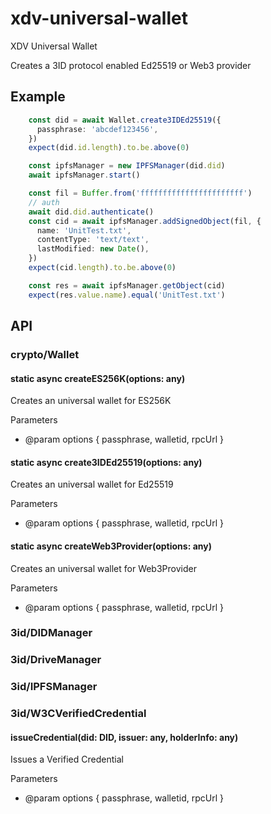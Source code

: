 # xdv-universal-wallet
XDV Universal Wallet

Creates a 3ID protocol enabled Ed25519 or Web3 provider

## Example

```typescript
    const did = await Wallet.create3IDEd25519({
      passphrase: 'abcdef123456',
    })
    expect(did.id.length).to.be.above(0)

    const ipfsManager = new IPFSManager(did.did)
    await ipfsManager.start()

    const fil = Buffer.from('fffffffffffffffffffffff')
    // auth
    await did.did.authenticate()
    const cid = await ipfsManager.addSignedObject(fil, {
      name: 'UnitTest.txt',
      contentType: 'text/text',
      lastModified: new Date(),
    })
    expect(cid.length).to.be.above(0)

    const res = await ipfsManager.getObject(cid)
    expect(res.value.name).equal('UnitTest.txt')

```

## API

### crypto/Wallet


#### static async createES256K(options: any)
  
Creates an universal wallet for ES256K

Parameters
* @param options { passphrase, walletid, rpcUrl }


#### static async create3IDEd25519(options: any)
  
Creates an universal wallet for Ed25519

Parameters
* @param options { passphrase, walletid, rpcUrl }


#### static async createWeb3Provider(options: any)
  
Creates an universal wallet for Web3Provider

Parameters
* @param options { passphrase, walletid, rpcUrl }

### 3id/DIDManager

### 3id/DriveManager

### 3id/IPFSManager

### 3id/W3CVerifiedCredential


#### issueCredential(did: DID, issuer: any, holderInfo: any)
  
Issues a Verified Credential

Parameters
* @param options { passphrase, walletid, rpcUrl }
